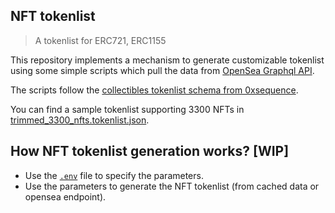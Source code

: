 ## NFT tokenlist
> A tokenlist for ERC721, ERC1155

This repository implements a mechanism to generate customizable tokenlist using some simple scripts which pull the data from [OpenSea Graphql API](https://api.opensea.io/graphql). 

The scripts follow the [collectibles tokenlist schema from 0xsequence](https://github.com/0xsequence/collectible-lists).

You can find a sample tokenlist supporting 3300 NFTs in [trimmed_3300_nfts.tokenlist.json](./trimmed_3300_nfts.tokenlist.json).

## How NFT tokenlist generation works? [WIP]
- Use the [`.env`](./.env) file to specify the parameters.
- Use the parameters to generate the NFT tokenlist (from cached data or opensea endpoint).